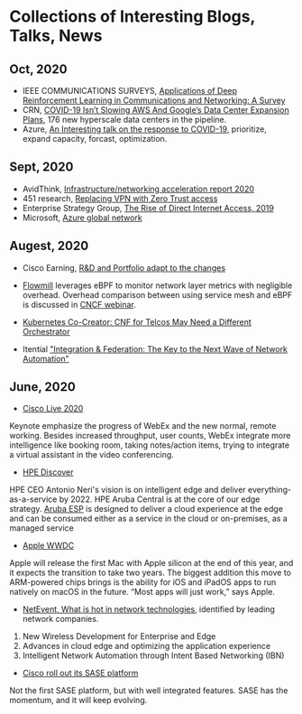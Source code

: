 # Collections of Interesting Blogs, Talks, News

## Oct, 2020
* IEEE COMMUNICATIONS SURVEYS, [Applications of Deep Reinforcement Learning in Communications and Networking: A Survey](https://arxiv.org/pdf/1810.07862.pdf)
* CRN, [COVID-19 Isn’t Slowing AWS And Google’s Data Center Expansion Plans](https://www.crn.com/news/data-center/covid-19-isn-t-slowing-aws-and-google-s-data-center-expansion-plans), 176 new hyperscale data centers in the pipeline.
* Azure, [An Interesting talk on the response to COVID-19](https://azure.microsoft.com/en-us/blog/azure-responds-to-covid19/), prioritize, expand capacity, forcast, optimization.

## Sept, 2020
* AvidThink, [Infrastructure/networking acceleration report 2020](https://avidthink.com/announcements/infrastructure-acceleration-report-available-2020/)
* 451 research, [Replacing VPN with Zero Trust access](https://blog.banyansecurity.io/blog/a-practical-approach-to-replacing-vpns-with-zero-trust-access)
* Enterprise Strategy Group, [The Rise of Direct Internet Access, 2019](https://security.umbrella.com/esg-report-rise-of-dia)
* Microsoft, [Azure global network](https://azure.microsoft.com/en-us/global-infrastructure/global-network/#overview)

## Augest, 2020

* Cisco Earning, [R&D and Portfolio adapt to the changes](https://searchnetworking.techtarget.com/news/252487700/Cisco-restructuring-follows-weak-revenues-forecast?track=NL-1817&ad=935417&asrc=EM_NLN_133437486&utm_medium=EM&utm_source=NLN&utm_campaign=20200817_Cisco%20plans%20to%20restructure%20due%20to%20revenue%20declines)

* [Flowmill](https://www.flowmill.com/) leverages eBPF to monitor network layer metrics with negligible overhead.
Overhead comparison between using service mesh and eBPF is discussed in [CNCF webinar](https://www.cncf.io/webinars/comparing-ebpf-and-istio-envoy-for-monitoring-microservice-interactions/). 

* [Kubernetes Co-Creator: CNF for Telcos May Need a Different Orchestrator](https://www.datacenterknowledge.com/networks/kubernetes-co-creator-cnf-telcos-may-need-different-orchestrator)

* Itential ["Integration & Federation: The Key to the Next Wave of Network Automation"](https://www.slideshare.net/Marketing_Itential/integration-federation-the-key-to-the-next-wave-of-network-automation/)
## June, 2020

* [Cisco Live 2020](https://www.ciscolive.com/us.html)

Keynote emphasize the progress of WebEx and the new normal, remote working.
Besides increased throughput, user counts, WebEx integrate more intelligence like booking room, taking notes/action items, trying to integrate a virtual assistant in the video conferencing.

* [HPE Discover](https://www.hpe.com/us/en/discover.html?&chatsrc=ot-en&jumpid=ps_7sr3y6pvbc_aid-520023673)

HPE CEO Antonio Neri's vision is on intelligent edge and deliver everything-as-a-service by 2022. 
HPE Aruba Central is at the core of our edge strategy. [Aruba ESP](https://www.hpe.com/us/en/newsroom/press-release/2020/06/introducing-aruba-esp-the-industrys-first-cloud-native-platform-built-for-the-intelligent-edge.html) is designed to deliver a cloud experience at the edge and can be consumed either as a service in the cloud or on-premises, as a managed service

* [Apple WWDC](https://www.theverge.com/2020/6/22/21295475/apple-mac-processors-arm-silicon-chips-wwdc-2020)

Apple will release the first Mac with Apple silicon at the end of this year, and it expects the transition to take two years. The biggest addition this move to ARM-powered chips brings is the ability for iOS and iPadOS apps to run natively on macOS in the future. “Most apps will just work,” says Apple.

* [NetEvent, What is hot in network technologies](https://netevents.org/upcoming_events/whats-hot-in-networking-analyst-views-duplicate-1-2/), identified by leading network companies.

1. New Wireless Development for Enterprise and Edge
2. Advances in cloud edge and optimizing the application experience
3. Intelligent Network Automation through Intent Based Networking (IBN)


* [Cisco roll out its SASE platform](https://www.sdxcentral.com/articles/news/cisco-rolls-out-sase-platform/2020/06/)

Not the first SASE platform, but with well integrated features. SASE has the momentum, and it will keep evolving. 
